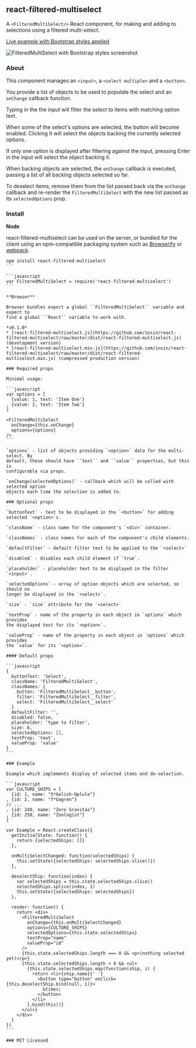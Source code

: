 ## react-filtered-multiselect

A `<FilteredMultiSelect/>` React component, for making and adding to selections
using a filtered multi-select.

[Live example with Bootstrap styles applied](http://insin.github.io/react-filtered-multiselect/)

![FilteredMultiSelect with Bootstrap styles screenshot](https://github.com/insin/react-filtered-multiselect/raw/master/bootstrap-example.png "A FilteredMultiSelect with Bootstrap styles applied")

### About

This component manages an `<input>`, a `<select multiple>` and a `<button>`.

You provide a list of objects to be used to populate the select and an `onChange`
callback function.

Typing in the the input will filter the select to items with matching option text.

When some of the select's options are selected, the button will become enabled.
Clicking it will select the objects backing the currently selected options.

If only one option is displayed after filtering against the input, pressing Enter
in the input will select the object backing it.

When backing objects are selected, the `onChange` callback is executed, passing
a list of all backing objects selected so far.

To deselect items, remove them from the list passed back via the `onChange`
callback and re-render the `FilteredMultiSelect` with the new list passed as its
`selectedOptions` prop.

### Install

**Node**

react-filtered-multiselect can be used on the server, or bundled for the client
using an npm-compatible packaging system such as [Browserify](http://browserify.org/)
or [webpack](http://webpack.github.io/).

````
npm install react-filtered-multiselect
```

```javascript
var FilteredMultiSelect = require('react-filtered-multiselect')
```

**Browser**

Browser bundles export a global ``FilteredMultiSelect`` variable and expect to
find a global ``React`` variable to work with.

*v0.1.0*
* [react-filtered-multiselect.js](https://github.com/insin/react-filtered-multiselect/raw/master/dist/react-filtered-multiselect.js) (development version)
* [react-filtered-multiselect.min.js](https://github.com/insin/react-filtered-multiselect/raw/master/dist/react-filtered-multiselect.min.js) (compressed production version)

### Required props

Minimal usage:

```javascript
var options = [
  {value: 1, text: 'Item One'}
, {value: 2, text: 'Item Two'}
]

<FilteredMultiSelect
  onChange={this.onChange}
  options={options}
/>
```

`options` - list of objects providing `<option>` data for the multi-select. By
default, these should have ``text`` and ``value`` properties, but this is
configurable via props.

`onChange(selectedOptions)` - callback which will be called with selected option
objects each time the selection is added to.

### Optional props

`buttonText` - text to be displayed in the `<button>` for adding selected `<option>`s.

`className` - class name for the component's `<div>` container.

`classNames` - class names for each of the component's child elements.

`defaultFilter` - default filter text to be applied to the `<select>`

`disabled` - disables each child element if `true`.

`placeholder` - placeholder text to be displayed in the filter `<input>`.

`selectedOptions` - array of option objects which are selected, so should no
longer be displayed in the `<select>`.

`size` - `size` attribute for the `<select>`

`textProp` - name of the property in each object in `options` which provides
the displayed text for its `<option>`.

`valueProp` - name of the property in each object in `options` which provides
the `value` for its `<option>`.

#### Default props

```javascript
{
  buttonText: 'Select',
  className: 'FilteredMultiSelect',
  classNames: {
    button: 'FilteredMultiSelect__button',
    filter: 'FilteredMultiSelect__filter',
    select: 'FilteredMultiSelect__select'
  }
  defaultFilter: '',
  disabled: false,
  placeholder: 'type to filter',
  size: 6,
  selectedOptions: [],
  textProp: 'text',
  valueProp: 'value'
}
```

### Example

Example which implements display of selected items and de-selection.

```javascript
var CULTURE_SHIPS = [
  {id: 1, name: "5*Gelish-Oplule"}
, {id: 2, name: "7*Uagren"}
// ...
, {id: 249, name: "Zero Gravitas"}
, {id: 250, name: "Zoologist"}
]

var Example = React.createClass({
  getInitialState: function() {
    return {selectedShips: []}
  },

  onMultiSelectChanged: function(selectedShips) {
    this.setState({selectedShips: selectedShips.slice()})
  },

  deselectShip: function(index) {
    var selectedShips = this.state.selectedShips.slice()
    selectedShips.splice(index, 1)
    this.setState({selectedShips: selectedShips})
  },

  render: function() {
    return <div>
      <FilteredMultiSelect
        onChange={this.onMultiSelectChanged}
        options={CULTURE_SHIPS}
        selectedOptions={this.state.selectedShips}
        textProp="name"
        valueProp="id"
      />
      {this.state.selectedShips.length === 0 && <p>(nothing selected yet)</p>}
      {this.state.selectedShips.length > 0 && <ul>
        {this.state.selectedShips.map(function(ship, i) {
          return <li>{ship.name}{' '}
            <button type="button" onClick={this.deselectShip.bind(null, i)}>
              &times;
            </button>
          </li>
        }.bind(this))}
      </ul>}
    </div>
  }
})
```

### MIT Licensed
